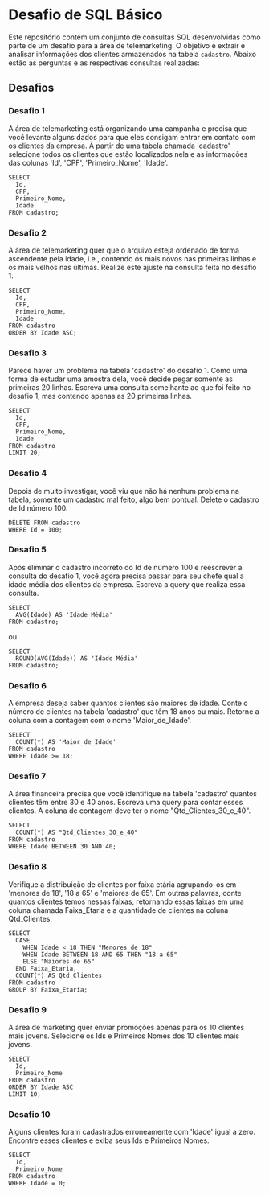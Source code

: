 # Desafio de SQL Básico
Este repositório contém um conjunto de consultas SQL desenvolvidas como parte de um desafio para a área de telemarketing. O objetivo é extrair e analisar informações dos clientes armazenados na tabela `cadastro`. Abaixo estão as perguntas e as respectivas consultas realizadas:

## Desafios

### Desafio 1
A área de telemarketing está organizando uma campanha e precisa que você levante alguns dados para que eles consigam entrar em contato com os clientes da empresa. À partir de uma tabela chamada 'cadastro' selecione todos os clientes que estão localizados nela e as informações das colunas 'Id', 'CPF', 'Primeiro_Nome', 'Idade'.
```
SELECT
  Id,
  CPF,
  Primeiro_Nome,
  Idade
FROM cadastro;
```

### Desafio 2
A área de telemarketing quer que o arquivo esteja ordenado de forma ascendente pela idade, i.e., contendo os mais novos nas primeiras linhas e os mais velhos nas últimas. Realize este ajuste na consulta feita no desafio 1.
```
SELECT
  Id,
  CPF,
  Primeiro_Nome,
  Idade
FROM cadastro
ORDER BY Idade ASC;
```

### Desafio 3
Parece haver um problema na tabela 'cadastro' do desafio 1. Como uma forma de estudar uma amostra dela, você decide pegar somente as primeiras 20 linhas. Escreva uma consulta semelhante ao que foi feito no desafio 1, mas contendo apenas as 20 primeiras linhas.
```
SELECT
  Id,
  CPF,
  Primeiro_Nome,
  Idade
FROM cadastro
LIMIT 20;
```

### Desafio 4
Depois de muito investigar, você viu que não há nenhum problema na tabela, somente um cadastro mal feito, algo bem pontual. Delete o cadastro de Id número 100.
```
DELETE FROM cadastro
WHERE Id = 100;
```

### Desafio 5
Após eliminar o cadastro incorreto do Id de número 100 e reescrever a consulta do desafio 1, você agora precisa passar para seu chefe qual a idade média dos clientes da empresa. Escreva a query que realiza essa consulta.
```
SELECT
  AVG(Idade) AS 'Idade Média'
FROM cadastro;
```
ou
```
SELECT
  ROUND(AVG(Idade)) AS 'Idade Média'
FROM cadastro;
```

### Desafio 6
A empresa deseja saber quantos clientes são maiores de idade. Conte o número de clientes na tabela 'cadastro' que têm 18 anos ou mais.​ Retorne a coluna com a contagem com o nome 'Maior_de_Idade​'.
```
SELECT
  COUNT(*) AS 'Maior_de_Idade'
FROM cadastro
WHERE Idade >= 18;
```

### Desafio 7
A área financeira precisa que você identifique na tabela 'cadastro' quantos clientes têm entre 30 e 40 anos. Escreva uma query para contar esses clientes.​ A coluna de contagem deve ter o nome "Qtd_Clientes_30_e_40".
```
SELECT
  COUNT(*) AS "Qtd_Clientes_30_e_40"
FROM cadastro
WHERE Idade BETWEEN 30 AND 40;
```

### Desafio 8
Verifique a distribuição de clientes por faixa etária agrupando-os em 'menores de 18', '18 a 65' e 'maiores de 65'.​ Em outras palavras, conte quantos clientes temos nessas faixas, retornando essas faixas em uma coluna chamada Faixa_Etaria e a quantidade de clientes na coluna Qtd_Clientes.
```
SELECT
  CASE
    WHEN Idade < 18 THEN "Menores de 18"
    WHEN Idade BETWEEN 18 AND 65 THEN "18 a 65"
    ELSE "Maiores de 65"
  END Faixa_Etaria,
  COUNT(*) AS Qtd_Clientes
FROM cadastro
GROUP BY Faixa_Etaria;
```

### Desafio 9
A área de marketing quer enviar promoções apenas para os 10 clientes mais jovens. Selecione os Ids e Primeiros Nomes dos 10 clientes mais jovens.
```
SELECT
  Id,
  Primeiro_Nome
FROM cadastro
ORDER BY Idade ASC
LIMIT 10;
```

### Desafio 10
Alguns clientes foram cadastrados erroneamente com 'Idade' igual a zero. Encontre esses clientes e exiba seus Ids e Primeiros Nomes.
```
SELECT
  Id,
  Primeiro_Nome
FROM cadastro
WHERE Idade = 0;
```
